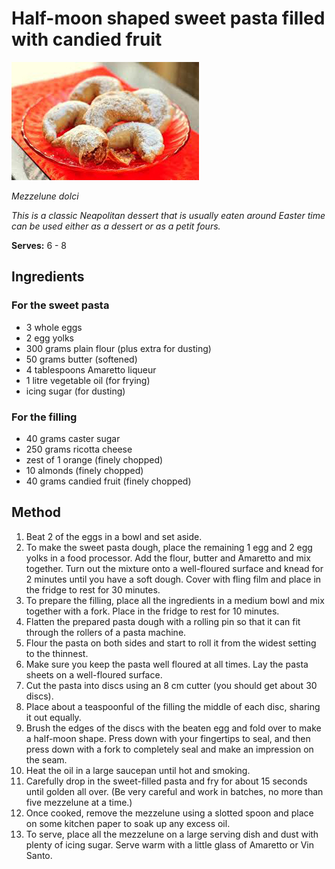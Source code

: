 # Half-moon shaped sweet pasta filled with candied fruit

![Name](resources/mezzelune-dolci-ripiene.jpg)

*Mezzelune dolci*

*This is a classic Neapolitan dessert that is usually eaten around Easter time can be used either as a dessert or as a petit fours.*

**Serves:** 6 - 8

## Ingredients
### For the sweet pasta
- 3 whole eggs 
- 2 egg yolks
- 300 grams plain flour (plus extra for dusting)
- 50 grams butter (softened)
- 4 tablespoons Amaretto liqueur
- 1 litre vegetable oil (for frying)
- icing sugar (for dusting)

### For the filling
- 40 grams caster sugar
- 250 grams ricotta cheese
- zest of 1 orange (finely chopped)
- 10 almonds (finely chopped)
- 40 grams candied fruit (finely chopped)

## Method
1. Beat 2 of the eggs in a bowl and set aside.
1. To make the sweet pasta dough, place the remaining 1 egg and 2 egg yolks in a food processor. Add the flour, butter and Amaretto and mix together. Turn out the mixture onto a well-floured surface and knead for 2 minutes until you have a soft dough. Cover with fling film and place in the fridge to rest for 30 minutes.
1. To prepare the filling, place all the ingredients in a medium bowl and mix together with a fork. Place in the fridge to rest for 10 minutes.
1. Flatten the prepared pasta dough with a rolling pin so that it can fit through the rollers of a pasta machine. 
1. Flour the pasta on both sides and start to roll it from the widest setting to the thinnest. 
1. Make sure you keep the pasta well floured at all times. Lay the pasta sheets on a well-floured surface. 
1. Cut the pasta into discs using an 8 cm cutter (you should get about 30 discs).
1. Place about a teaspoonful of the filling the middle of each disc, sharing it out equally.
1. Brush the edges of the discs with the beaten egg and fold over to make a half-moon shape. Press down with your fingertips to seal, and then press down with a fork to completely seal and make an impression on the seam.
1. Heat the oil in a large saucepan until hot and smoking.
1. Carefully drop in the sweet-filled pasta and fry for about 15 seconds until golden all over. (Be very careful and work in batches, no more than five mezzelune at a time.)
1. Once cooked, remove the mezzelune using a slotted spoon and place on some kitchen paper to soak up any excess oil.
1. To serve, place all the mezzelune on a large serving dish and dust with plenty of icing sugar. Serve warm with a little glass of Amaretto or Vin Santo.
